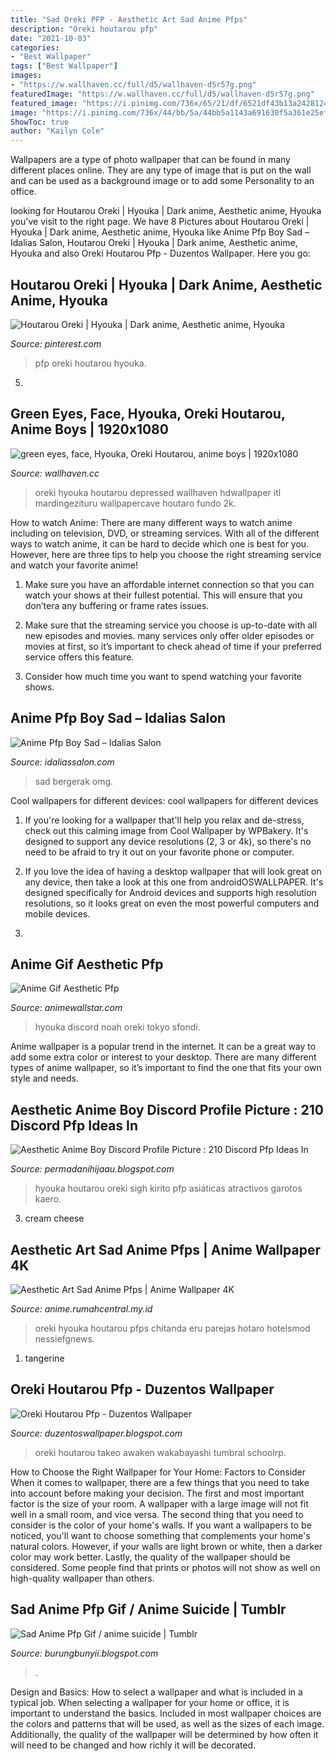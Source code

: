 ```yaml
---
title: "Sad Oreki PFP - Aesthetic Art Sad Anime Pfps"
description: "Oreki houtarou pfp"
date: "2021-10-03"
categories:
- "Best Wallpaper"
tags: ["Best Wallpaper"]
images:
- "https://w.wallhaven.cc/full/d5/wallhaven-d5r57g.png"
featuredImage: "https://w.wallhaven.cc/full/d5/wallhaven-d5r57g.png"
featured_image: "https://i.pinimg.com/736x/65/21/df/6521df43b13a2428124435e51076bc53.jpg"
image: "https://i.pinimg.com/736x/44/bb/5a/44bb5a1143a691630f5a361e25efd877.jpg"
ShowToc: true
author: "Kailyn Cole"
---
```





Wallpapers are a type of photo wallpaper that can be found in many different places online. They are any type of image that is put on the wall and can be used as a background image or to add some Personality to an office.

	

		
looking for Houtarou Oreki | Hyouka | Dark anime, Aesthetic anime, Hyouka you've visit to the right page. We have 8 Pictures about Houtarou Oreki | Hyouka | Dark anime, Aesthetic anime, Hyouka like Anime Pfp Boy Sad – Idalias Salon, Houtarou Oreki | Hyouka | Dark anime, Aesthetic anime, Hyouka and also Oreki Houtarou Pfp - Duzentos Wallpaper. Here you go:
		
    
## Houtarou Oreki | Hyouka | Dark Anime, Aesthetic Anime, Hyouka

<img loading=lazy src="https://i.pinimg.com/736x/65/21/df/6521df43b13a2428124435e51076bc53.jpg" onerror="this.onerror=null;this.src='https://tse3.mm.bing.net/th?id=OIP.Bpp3pMdtrH6E51tvQDMfkQHaDp&amp;pid=15.1';" alt="Houtarou Oreki | Hyouka | Dark anime, Aesthetic anime, Hyouka">

_Source: pinterest.com_

>pfp oreki houtarou hyouka. 

	

5.

    
## Green Eyes, Face, Hyouka, Oreki Houtarou, Anime Boys | 1920x1080

<img loading=lazy src="https://w.wallhaven.cc/full/d5/wallhaven-d5r57g.png" onerror="this.onerror=null;this.src='https://tse3.mm.bing.net/th?id=OIP.YZZszu2dnFoJIFUCi6K9gAHaEK&amp;pid=15.1';" alt="green eyes, face, Hyouka, Oreki Houtarou, anime boys | 1920x1080">

_Source: wallhaven.cc_

>oreki hyouka houtarou depressed wallhaven hdwallpaper itl mardingezituru wallpapercave houtaro fundo 2k. 

	

How to watch Anime: There are many different ways to watch anime including on television, DVD, or streaming services.
With all of the different ways to watch anime, it can be hard to decide which one is best for you. However, here are three tips to help you choose the right streaming service and watch your favorite anime!
1. Make sure you have an affordable internet connection so that you can watch your shows at their fullest potential. This will ensure that you don’tera any buffering or frame rates issues.

2. Make sure that the streaming service you choose is up-to-date with all new episodes and movies. many services only offer older episodes or movies at first, so it’s important to check ahead of time if your preferred service offers this feature.

3. Consider how much time you want to spend watching your favorite shows.

    
## Anime Pfp Boy Sad – Idalias Salon

<img loading=lazy src="https://i.pinimg.com/originals/b5/3d/5f/b53d5f60f40bd99283c18732ede67fbd.gif" onerror="this.onerror=null;this.src='https://tse3.mm.bing.net/th?id=OIP.79gkfpPK_yL2LpZwiVeyIgHaEK&amp;pid=15.1';" alt="Anime Pfp Boy Sad – Idalias Salon">

_Source: idaliassalon.com_

>sad bergerak omg. 

	

Cool wallpapers for different devices:
cool wallpapers for different devices 

1. If you're looking for a wallpaper that'll help you relax and de-stress, check out this calming image from Cool Wallpaper by WPBakery. It's designed to support any device resolutions (2, 3 or 4k), so there's no need to be afraid to try it out on your favorite phone or computer.

2. If you love the idea of having a desktop wallpaper that will look great on any device, then take a look at this one from androidOSWALLPAPER. It's designed specifically for Android devices and supports high resolution resolutions, so it looks great on even the most powerful computers and mobile devices.

3.

    
## Anime Gif Aesthetic Pfp

<img loading=lazy src="https://i.pinimg.com/originals/49/66/2a/49662a3676890bc79ea9732220f26bf7.gif" onerror="this.onerror=null;this.src='https://tse1.mm.bing.net/th?id=OIP.SWYqNnaJC8eeqXMiIPJr9wHaHb&amp;pid=15.1';" alt="Anime Gif Aesthetic Pfp">

_Source: animewallstar.com_

>hyouka discord noah oreki tokyo sfondi. 

	

Anime wallpaper is a popular trend in the internet. It can be a great way to add some extra color or interest to your desktop. There are many different types of anime wallpaper, so it’s important to find the one that fits your own style and needs.

    
## Aesthetic Anime Boy Discord Profile Picture : 210 Discord Pfp Ideas In

<img loading=lazy src="https://lh5.googleusercontent.com/proxy/1NPSD--jsEO9iAZdEn0sn3Wq3EbsKBAcSTE6V5z6tKMyBr4SO0PFj9nQ9HiixdmnPtYJp9xtriRVHfUviHi4CdI86WLVPC3E8LKdCsY32La9ZaDEImXPprBPSV5gT2NvPltPowSB_Zyoja421RFb6zfp1sCCuq5BmsGMaQc=w1200-h630-p-k-no-nu" onerror="this.onerror=null;this.src='https://tse2.mm.bing.net/th?id=OIP.WaDn9ZRt9mH7lKlFgAgG3QHaHJ&amp;pid=15.1';" alt="Aesthetic Anime Boy Discord Profile Picture : 210 Discord Pfp Ideas In">

_Source: permadanihijaau.blogspot.com_

>hyouka houtarou oreki sigh kirito pfp asiáticas atractivos garotos kaero. 

	

3. cream cheese 

    
## Aesthetic Art Sad Anime Pfps | Anime Wallpaper 4K

<img loading=lazy src="https://i.pinimg.com/736x/44/bb/5a/44bb5a1143a691630f5a361e25efd877.jpg" onerror="this.onerror=null;this.src='https://tse4.mm.bing.net/th?id=OIP.j0y41xopp3UoSO0fdTey_QHaQB&amp;pid=15.1';" alt="Aesthetic Art Sad Anime Pfps | Anime Wallpaper 4K">

_Source: anime.rumahcentral.my.id_

>oreki hyouka houtarou pfps chitanda eru parejas hotaro hotelsmod nessiefgnews. 

	

1. tangerine 

    
## Oreki Houtarou Pfp - Duzentos Wallpaper

<img loading=lazy src="https://64.media.tumblr.com/d0c23ce6eabe1a3573bc20626697b892/916fdedb9dadaf81-2f/s640x960/197819c7ad4393de97c9d03cdee2bf31c2a01120.jpg" onerror="this.onerror=null;this.src='https://tse4.mm.bing.net/th?id=OIP.96rd-7TuxSSIWpsOcajjMgHaHa&amp;pid=15.1';" alt="Oreki Houtarou Pfp - Duzentos Wallpaper">

_Source: duzentoswallpaper.blogspot.com_

>oreki houtarou takeo awaken wakabayashi tumbral schoolrp. 

	

How to Choose the Right Wallpaper for Your Home: Factors to Consider
When it comes to wallpaper, there are a few things that you need to take into account before making your decision. The first and most important factor is the size of your room. A wallpaper with a large image will not fit well in a small room, and vice versa. 
The second thing that you need to consider is the color of your home's walls. If you want a wallpapers to be noticed, you'll want to choose something that complements your home's natural colors. However, if your walls are light brown or white, then a darker color may work better. 
Lastly, the quality of the wallpaper should be considered. Some people find that prints or photos will not show as well on high-quality wallpaper than others.

    
## Sad Anime Pfp Gif / Anime Suicide | Tumblr

<img loading=lazy src="https://lh6.googleusercontent.com/proxy/eJcuWBPWNHYpyAEvfW0WcItTeNCTY_SKDaIOYli6rnS_4FdraOLUq9iOlPeB-DtHY3b-X2qhtNJcZrOUPmGcYc_VTr207qnbbhSyID8UPL3W93DljF9M8-zkvB4dLVk4Q7CjweoMPaRNgKomXvbRQA8D4Q=w1200-h630-p-k-no-nu" onerror="this.onerror=null;this.src='https://tse2.mm.bing.net/th?id=OIP.KWrulBodoU1K_xou4kvd9gHaEK&amp;pid=15.1';" alt="Sad Anime Pfp Gif / anime suicide | Tumblr">

_Source: burungbunyii.blogspot.com_

>. 

	

Design and Basics: How to select a wallpaper and what is included in a typical job.
When selecting a wallpaper for your home or office, it is important to understand the basics. Included in most wallpaper choices are the colors and patterns that will be used, as well as the sizes of each image. Additionally, the quality of the wallpaper will be determined by how often it will need to be changed and how richly it will be decorated.

